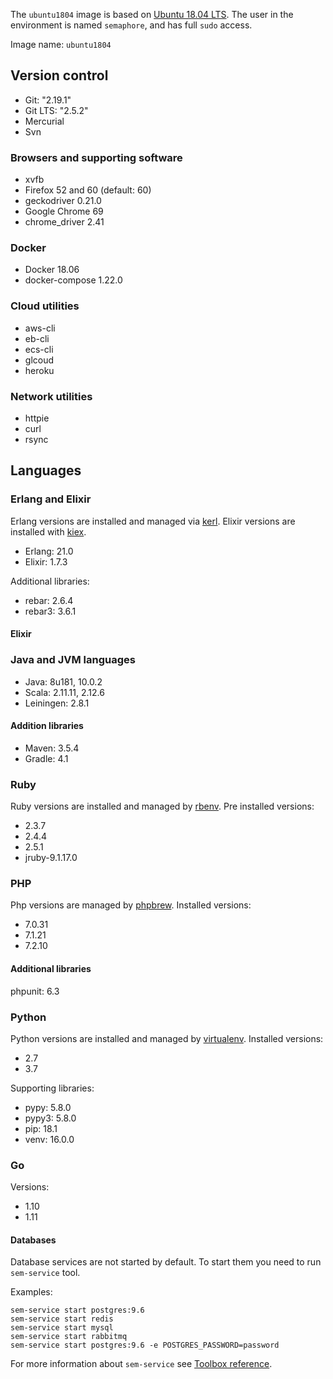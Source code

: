 The `ubuntu1804` image is based on [Ubuntu 18.04 LTS][1]. The user in the environment is named `semaphore`, and
has full `sudo` access.

Image name: `ubuntu1804`

## Version control

- Git: "2.19.1"
- Git LTS: "2.5.2"
- Mercurial
- Svn

### Browsers and supporting software

- xvfb
- Firefox 52 and 60 (default: 60)
- geckodriver 0.21.0
- Google Chrome 69
- chrome_driver 2.41

### Docker

- Docker 18.06
- docker-compose 1.22.0

### Cloud utilities

- aws-cli
- eb-cli
- ecs-cli
- glcoud
- heroku

### Network utilities

- httpie
- curl
- rsync

## Languages

### Erlang and Elixir

Erlang versions are installed and managed via
[kerl](https://github.com/kerl/kerl). Elixir versions are installed with
[kiex](https://github.com/taylor/kiex).

- Erlang: 21.0
- Elixir: 1.7.3

Additional libraries:

- rebar: 2.6.4
- rebar3: 3.6.1

#### Elixir


### Java and JVM languages

- Java: 8u181, 10.0.2
- Scala: 2.11.11, 2.12.6
- Leiningen: 2.8.1

#### Addition libraries

- Maven: 3.5.4
- Gradle: 4.1

### Ruby

Ruby versions are installed and managed by
[rbenv](https://github.com/rbenv/rbenv). Pre installed versions:

- 2.3.7
- 2.4.4
- 2.5.1
- jruby-9.1.17.0

### PHP

Php versions are managed by [phpbrew](https://github.com/phpbrew/phpbrew).
Installed versions:

- 7.0.31
- 7.1.21
- 7.2.10

#### Additional libraries

phpunit: 6.3

### Python

Python versions are installed and managed by
[virtualenv](https://virtualenv.pypa.io/en/stable/). Installed versions:

- 2.7
- 3.7

Supporting libraries:

- pypy: 5.8.0
- pypy3: 5.8.0
- pip: 18.1
- venv: 16.0.0

### Go

Versions:

- 1.10
- 1.11

#### Databases

Database services are not started by default. To start them you
need to run `sem-service` tool.

Examples:

```
sem-service start postgres:9.6
sem-service start redis
sem-service start mysql
sem-service start rabbitmq
sem-service start postgres:9.6 -e POSTGRES_PASSWORD=password
```

For more information about `sem-service` see [Toolbox reference](https://docs.semaphoreci.com/article/54-toolbox-reference#sem-service).

[1]: https://wiki.ubuntu.com/BionicBeaver/ReleaseNotes
